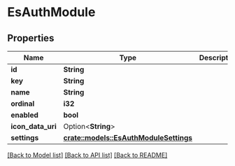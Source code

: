 # EsAuthModule

## Properties

Name | Type | Description | Notes
------------ | ------------- | ------------- | -------------
**id** | **String** |  | 
**key** | **String** |  | 
**name** | **String** |  | 
**ordinal** | **i32** |  | 
**enabled** | **bool** |  | 
**icon_data_uri** | Option<**String**> |  | [optional]
**settings** | [**crate::models::EsAuthModuleSettings**](ES_AuthModuleSettings.md) |  | 

[[Back to Model list]](../README.md#documentation-for-models) [[Back to API list]](../README.md#documentation-for-api-endpoints) [[Back to README]](../README.md)


